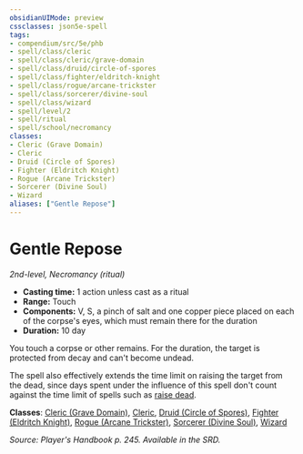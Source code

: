 ```yaml
---
obsidianUIMode: preview
cssclasses: json5e-spell
tags:
- compendium/src/5e/phb
- spell/class/cleric
- spell/class/cleric/grave-domain
- spell/class/druid/circle-of-spores
- spell/class/fighter/eldritch-knight
- spell/class/rogue/arcane-trickster
- spell/class/sorcerer/divine-soul
- spell/class/wizard
- spell/level/2
- spell/ritual
- spell/school/necromancy
classes:
- Cleric (Grave Domain)
- Cleric
- Druid (Circle of Spores)
- Fighter (Eldritch Knight)
- Rogue (Arcane Trickster)
- Sorcerer (Divine Soul)
- Wizard
aliases: ["Gentle Repose"]
---
```

# Gentle Repose
*2nd-level, Necromancy (ritual)*  

- **Casting time:** 1 action unless cast as a ritual
- **Range:** Touch
- **Components:** V, S, a pinch of salt and one copper piece placed on each of the corpse's eyes, which must remain there for the duration
- **Duration:** 10 day

You touch a corpse or other remains. For the duration, the target is protected from decay and can't become undead.

The spell also effectively extends the time limit on raising the target from the dead, since days spent under the influence of this spell don't count against the time limit of spells such as [raise dead](4-Resources/Compendium/spells/raise-dead.md).

**Classes**: [Cleric (Grave Domain)](4-Resources/Compendium/classes/cleric-grave-domain-xge.md), [Cleric](4-Resources/Compendium/classes/cleric.md), [Druid (Circle of Spores)](4-Resources/Compendium/classes/druid-circle-of-spores-tce.md), [Fighter (Eldritch Knight)](4-Resources/Compendium/classes/fighter-eldritch-knight.md), [Rogue (Arcane Trickster)](4-Resources/Compendium/classes/rogue-arcane-trickster.md), [Sorcerer (Divine Soul)](4-Resources/Compendium/classes/sorcerer-divine-soul-xge.md), [Wizard](4-Resources/Compendium/classes/wizard.md)

*Source: Player's Handbook p. 245. Available in the SRD.*